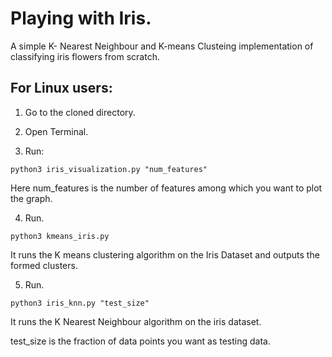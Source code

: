 # Playing with Iris.
A simple K- Nearest Neighbour and K-means Clusteing  implementation of classifying iris flowers from scratch.

## For Linux users:
1. Go to the cloned directory.

2. Open Terminal.

3. Run:

```
python3 iris_visualization.py "num_features"
```

Here num_features is the number of features among which you want to plot the graph.
	
4. Run. 

```
python3 kmeans_iris.py
```
It runs the K means clustering algorithm on the Iris Dataset and outputs the formed clusters.
	
5. Run. 

```
python3 iris_knn.py "test_size"
```

It runs the K Nearest Neighbour algorithm on the iris dataset.

test_size is the fraction of data points you want as testing data.
